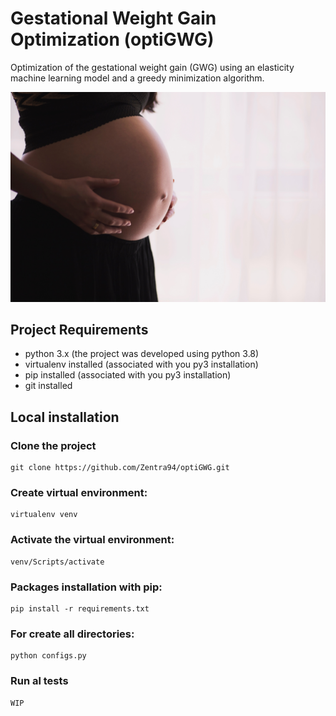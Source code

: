 # Gestational Weight Gain Optimization (optiGWG)
Optimization of the gestational weight gain (GWG) using an elasticity machine learning model and a greedy minimization algorithm.

<p align="center">
  <img src="statics/images/pregnant_woman.jpg">
</p>

## Project Requirements
- python 3.x (the project was developed using python 3.8)
- virtualenv installed (associated with you py3 installation)
- pip installed (associated with you py3 installation)
- git installed

## Local installation

### Clone the project

````shell
git clone https://github.com/Zentra94/optiGWG.git
````

### Create virtual environment:

````shell
virtualenv venv
````

### Activate the virtual environment:

````shell
venv/Scripts/activate
````

### Packages installation with pip:

````shell
pip install -r requirements.txt
````

### For create all directories:

````shell
python configs.py
````

### Run al tests
````shell
WIP
````